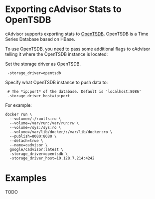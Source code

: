 # Exporting cAdvisor Stats to OpenTSDB

cAdvisor supports exporting stats to [OpenTSDB](http://opentsdb.net/). OpenTSDB is a Time Series Database based on HBase.

To use OpenTSDB, you need to pass some additional flags to cAdvisor telling it where the OpenTSDB instance is located:

Set the storage driver as OpenTSDB.

```
 -storage_driver=opentsdb
```

Specify what OpenTSDB instance to push data to:

```
 # The *ip:port* of the database. Default is 'localhost:8086'
 -storage_driver_host=ip:port
```

For example:

```
docker run \
  --volume=/:/rootfs:ro \
  --volume=/var/run:/var/run:rw \
  --volume=/sys:/sys:ro \
  --volume=/var/lib/docker/:/var/lib/docker:ro \
  --publish=8080:8080 \
  --detach=true \
  --name=cadvisor \
  google/cadvisor:latest \
  -storage_driver=opentsdb \
  -storage_driver_host=10.128.7.214:4242
```

# Examples

TODO
